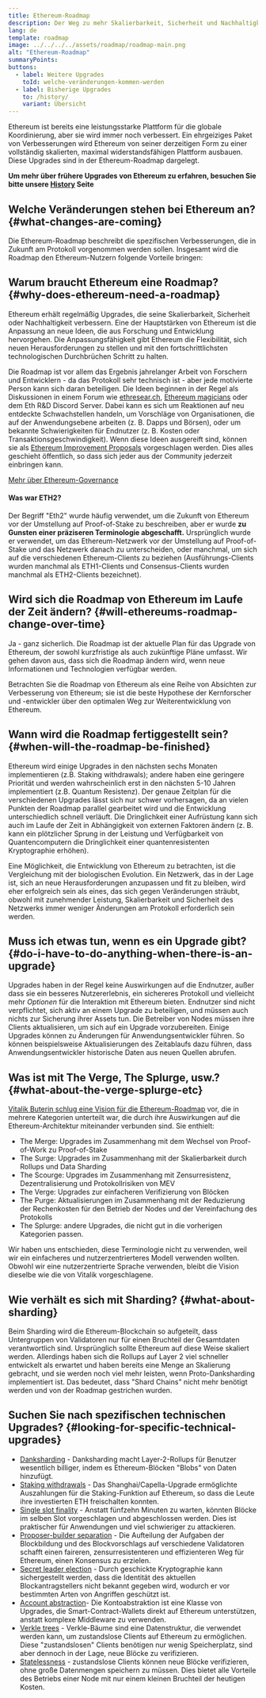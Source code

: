 ```yaml
---
title: Ethereum-Roadmap
description: Der Weg zu mehr Skalierbarkeit, Sicherheit und Nachhaltigkeit für Ethereum.
lang: de
template: roadmap
image: ../../../../assets/roadmap/roadmap-main.png
alt: "Ethereum-Roadmap"
summaryPoints:
buttons:
  - label: Weitere Upgrades
    toId: welche-veränderungen-kommen-werden
  - label: Bisherige Upgrades
    to: /history/
    variant: Übersicht
---
```


Ethereum ist bereits eine leistungsstarke Plattform für die globale Koordinierung, aber sie wird immer noch verbessert. Ein ehrgeiziges Paket von Verbesserungen wird Ethereum von seiner derzeitigen Form zu einer vollständig skalierten, maximal widerstandsfähigen Plattform ausbauen. Diese Upgrades sind in der Ethereum-Roadmap dargelegt.

**Um mehr über frühere Upgrades von Ethereum zu erfahren, besuchen Sie bitte unsere [History](/history/) Seite**

## Welche Veränderungen stehen bei Ethereum an? {#what-changes-are-coming}

Die Ethereum-Roadmap beschreibt die spezifischen Verbesserungen, die in Zukunft am Protokoll vorgenommen werden sollen. Insgesamt wird die Roadmap den Ethereum-Nutzern folgende Vorteile bringen:

<CardGrid>
  <RoadmapActionCard
    to="/roadmap/scaling"
    title="Günstigere Transaktionen"
    image="scaling"
    description="Rollups are too expensive and rely on centralized components, causing users to place too much trust in their operators. The roadmap includes fixes for both of these problems."
    buttonText="More on reducing fees"
  />
  <RoadmapActionCard
    to="/roadmap/security"
    title="Extra Sicherheit"
    image="security"
    description="Ethereum is already very secure but it can be made even stronger, ready to withstand all kinds of attack far into the future."
    buttonText="More on security"
  />
  <RoadmapActionCard
    to="/roadmap/user-experience"
    title="Bessere Nutzererfahrung"
    image="userExperience"
    description="More support for smart contract wallets and light-weight nodes will make using Ethereum simpler and safer."
    buttonText="More on user experience"
  />
  <RoadmapActionCard
    to="/roadmap/future-proofing"
    title="Zukunftssicherung"
    image="futureProofing"
    description="Ethereum researchers and developers are solving tomorrow's problems today, readying the network for future generations."
    buttonText="More on future proofing"
  />
</CardGrid>

## Warum braucht Ethereum eine Roadmap? {#why-does-ethereum-need-a-roadmap}

Ethereum erhält regelmäßig Upgrades, die seine Skalierbarkeit, Sicherheit oder Nachhaltigkeit verbessern. Eine der Hauptstärken von Ethereum ist die Anpassung an neue Ideen, die aus Forschung und Entwicklung hervorgehen. Die Anpassungsfähigkeit gibt Ethereum die Flexibilität, sich neuen Herausforderungen zu stellen und mit den fortschrittlichsten technologischen Durchbrüchen Schritt zu halten.

<RoadmapImageContent title="Wie die Roadmap definiert wird">

Die Roadmap ist vor allem das Ergebnis jahrelanger Arbeit von Forschern und Entwicklern - da das Protokoll sehr technisch ist - aber jede motivierte Person kann sich daran beteiligen. Die Ideen beginnen in der Regel als Diskussionen in einem Forum wie [ethresear.ch](https://ethresear.ch/), [Ethereum magicians](https://www.figma.com/exit?url=https%3A%2F%2Fethereum-magicians.org%2F) oder dem Eth R&D Discord Server. Dabei kann es sich um Reaktionen auf neu entdeckte Schwachstellen handeln, um Vorschläge von Organisationen, die auf der Anwendungsebene arbeiten (z. B. Dapps und Börsen), oder um bekannte Schwierigkeiten für Endnutzer (z. B. Kosten oder Transaktionsgeschwindigkeit). Wenn diese Ideen ausgereift sind, können sie als [Ethereum Improvement Proposals](https://eips.ethereum.org/) vorgeschlagen werden. Dies alles geschieht öffentlich, so dass sich jeder aus der Community jederzeit einbringen kann.

[Mehr über Ethereum-Governance](/governance/)

</RoadmapImageContent>

<InfoBanner mb={8}>
  <h4 style={{ marginTop: 0 }}>Was war ETH2?</h4>

  <p>Der Begriff "Eth2" wurde häufig verwendet, um die Zukunft von Ethereum vor der Umstellung auf Proof-of-Stake zu beschreiben, aber er wurde <strong>zu Gunsten einer präziseren Terminologie abgeschafft.</strong> Ursprünglich wurde er verwendet, um das Ethereum-Netzwerk vor der Umstellung auf Proof-of-Stake und das Netzwerk danach zu unterscheiden, oder manchmal, um sich auf die verschiedenen Ethereum-Clients zu beziehen (Ausführungs-Clients wurden manchmal als ETH1-Clients und Consensus-Clients wurden manchmal als ETH2-Clients bezeichnet).</p>

</InfoBanner>

## Wird sich die Roadmap von Ethereum im Laufe der Zeit ändern? {#will-ethereums-roadmap-change-over-time}

Ja - ganz sicherlich. Die Roadmap ist der aktuelle Plan für das Upgrade von Ethereum, der sowohl kurzfristige als auch zukünftige Pläne umfasst. Wir gehen davon aus, dass sich die Roadmap ändern wird, wenn neue Informationen und Technologien verfügbar werden.

Betrachten Sie die Roadmap von Ethereum als eine Reihe von Absichten zur Verbesserung von Ethereum; sie ist die beste Hypothese der Kernforscher und -entwickler über den optimalen Weg zur Weiterentwicklung von Ethereum.

## Wann wird die Roadmap fertiggestellt sein? {#when-will-the-roadmap-be-finished}

Ethereum wird einige Upgrades in den nächsten sechs Monaten implementieren (z.B. Staking withdrawals); andere haben eine geringere Priorität und werden wahrscheinlich erst in den nächsten 5-10 Jahren implementiert (z.B. Quantum Resistenz). Der genaue Zeitplan für die verschiedenen Upgrades lässt sich nur schwer vorhersagen, da an vielen Punkten der Roadmap parallel gearbeitet wird und die Entwicklung unterschiedlich schnell verläuft. Die Dringlichkeit einer Aufrüstung kann sich auch im Laufe der Zeit in Abhängigkeit von externen Faktoren ändern (z. B. kann ein plötzlicher Sprung in der Leistung und Verfügbarkeit von Quantencomputern die Dringlichkeit einer quantenresistenten Kryptographie erhöhen).

Eine Möglichkeit, die Entwicklung von Ethereum zu betrachten, ist die Vergleichung mit der biologischen Evolution. Ein Netzwerk, das in der Lage ist, sich an neue Herausforderungen anzupassen und fit zu bleiben, wird eher erfolgreich sein als eines, das sich gegen Veränderungen sträubt, obwohl mit zunehmender Leistung, Skalierbarkeit und Sicherheit des Netzwerks immer weniger Änderungen am Protokoll erforderlich sein werden.

## Muss ich etwas tun, wenn es ein Upgrade gibt? {#do-i-have-to-do-anything-when-there-is-an-upgrade}

Upgrades haben in der Regel keine Auswirkungen auf die Endnutzer, außer dass sie ein besseres Nutzererlebnis, ein sichereres Protokoll und vielleicht mehr <i>Optionen</i> für die Interaktion mit Ethereum bieten. Endnutzer sind nicht verpflichtet, sich aktiv an einem Upgrade zu beteiligen, und müssen auch nichts zur Sicherung ihrer Assets tun. Die Betreiber von Nodes müssen ihre Clients aktualisieren, um sich auf ein Upgrade vorzubereiten. Einige Upgrades können zu Änderungen für Anwendungsentwickler führen. So können beispielsweise Aktualisierungen des Zeitablaufs dazu führen, dass Anwendungsentwickler historische Daten aus neuen Quellen abrufen.

## Was ist mit The Verge, The Splurge, usw.? {#what-about-the-verge-splurge-etc}

[Vitalik Buterin schlug eine Vision für die Ethereum-Roadmap](https://twitter.com/VitalikButerin/status/1588669782471368704) vor, die in mehrere Kategorien unterteilt war, die durch ihre Auswirkungen auf die Ethereum-Architektur miteinander verbunden sind. Sie enthielt:

- The Merge: Upgrades im Zusammenhang mit dem Wechsel von Proof-of-Work zu Proof-of-Stake
- The Surge: Upgrades im Zusammenhang mit der Skalierbarkeit durch Rollups und Data Sharding
- The Scourge: Upgrades im Zusammenhang mit Zensurresistenz, Dezentralisierung und Protokollrisiken von MEV
- The Verge: Upgrades zur einfacheren Verifizierung von Blöcken
- The Purge: Aktualisierungen im Zusammenhang mit der Reduzierung der Rechenkosten für den Betrieb der Nodes und der Vereinfachung des Protokolls
- The Splurge: andere Upgrades, die nicht gut in die vorherigen Kategorien passen.

Wir haben uns entschieden, diese Terminologie nicht zu verwenden, weil wir ein einfacheres und nutzerzentrierteres Modell verwenden wollten. Obwohl wir eine nutzerzentrierte Sprache verwenden, bleibt die Vision dieselbe wie die von Vitalik vorgeschlagene.

## Wie verhält es sich mit Sharding? {#what-about-sharding}

Beim Sharding wird die Ethereum-Blockchain so aufgeteilt, dass Untergruppen von Validatoren nur für einen Bruchteil der Gesamtdaten verantwortlich sind. Ursprünglich sollte Ethereum auf diese Weise skaliert werden. Allerdings haben sich die Rollups auf Layer 2 viel schneller entwickelt als erwartet und haben bereits eine Menge an Skalierung gebracht, und sie werden noch viel mehr leisten, wenn Proto-Danksharding implementiert ist. Das bedeutet, dass "Shard Chains" nicht mehr benötigt werden und von der Roadmap gestrichen wurden.

## Suchen Sie nach spezifischen technischen Upgrades? {#looking-for-specific-technical-upgrades}

- [Danksharding](/roadmap/danksharding) - Danksharding macht Layer-2-Rollups für Benutzer wesentlich billiger, indem es Ethereum-Blöcken "Blobs" von Daten hinzufügt.
- [Staking withdrawals](/staking/withdrawals) - Das Shanghai/Capella-Upgrade ermöglichte Auszahlungen für die Staking-Funktion auf Ethereum, so dass die Leute ihre investierten ETH freischalten konnten.
- [Single slot finality](/roadmap/single-slot-finality) - Anstatt fünfzehn Minuten zu warten, könnten Blöcke im selben Slot vorgeschlagen und abgeschlossen werden. Dies ist praktischer für Anwendungen und viel schwieriger zu attackieren.
- [Proposer-builder separation](/roadmap/pbs) - Die Aufteilung der Aufgaben der Blockbildung und des Blockvorschlags auf verschiedene Validatoren schafft einen faireren, zensurresistenteren und effizienteren Weg für Ethereum, einen Konsensus zu erzielen.
- [Secret leader election](/roadmap/secret-leader-election) - Durch geschickte Kryptographie kann sichergestellt werden, dass die Identität des aktuellen Blockantragstellers nicht bekannt gegeben wird, wodurch er vor bestimmten Arten von Angriffen geschützt ist.
- [Account abstraction](/roadmap/account-abstraction)- Die Kontoabstraktion ist eine Klasse von Upgrades, die Smart-Contract-Wallets direkt auf Ethereum unterstützen, anstatt komplexe Middleware zu verwenden.
- [Verkle trees](/roadmap/verkle-trees) - Verkle-Bäume sind eine Datenstruktur, die verwendet werden kann, um zustandslose Clients auf Ethereum zu ermöglichen. Diese "zustandslosen" Clients benötigen nur wenig Speicherplatz, sind aber dennoch in der Lage, neue Blöcke zu verifizieren.
- [Statelessness](/roadmap/statelessness) - zustandslose Clients können neue Blöcke verifizieren, ohne große Datenmengen speichern zu müssen. Dies bietet alle Vorteile des Betriebs einer Node mit nur einem kleinen Bruchteil der heutigen Kosten.

